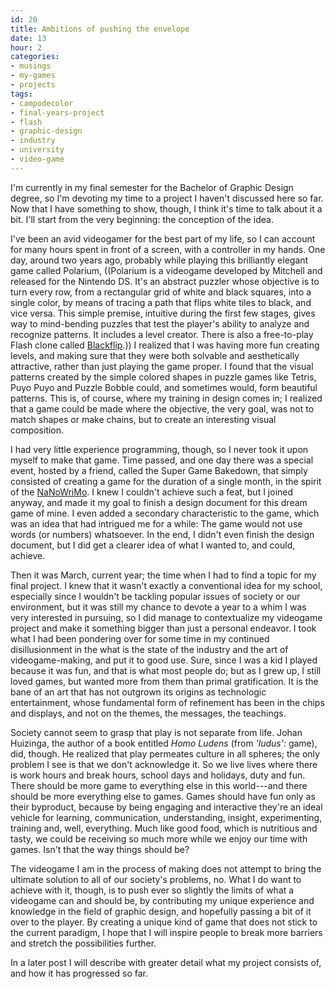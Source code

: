 ```yaml
---
id: 20
title: Ambitions of pushing the envelope
date: 13
hour: 2
categories:
- musings
- my-games
- projects
tags:
- campodecolor
- final-years-project
- flash
- graphic-design
- industry
- university
- video-game
---
```


I'm currently in my final semester for the Bachelor of Graphic Design degree, so I'm devoting my time to a project I haven't discussed here so far. Now that I have something to show, though, I think it's time to talk about it a bit. I'll start from the very beginning: the conception of the idea.

I've been an avid videogamer for the best part of my life, so I can account for many hours spent in front of a screen, with a controller in my hands. One day, around two years ago, probably while playing this brilliantly elegant game called Polarium, ((Polarium is a videogame developed by Mitchell and released for the Nintendo DS. It's an abstract puzzler whose objective is to turn every row, from a rectangular grid of white and black squares, into a single color, by means of tracing a path that flips white tiles to black, and vice versa. This simple premise, intuitive during the first few stages, gives way to mind-bending puzzles that test the player's ability to analyze and recognize patterns. It includes a level creator. There is also a free-to-play Flash clone called [Blackflip](http://www.blackflip.org/).)) I realized that I was having more fun creating levels, and making sure that they were both solvable and aesthetically attractive, rather than just playing the game proper. I found that the visual patterns created by the simple colored shapes in puzzle games like Tetris, Puyo Puyo and Puzzle Bobble could, and sometimes would, form beautiful patterns. This is, of course, where my training in design comes in; I realized that a game could be made where the objective, the very goal, was not to match shapes or make chains, but to create an interesting visual composition.

I had very little experience programming, though, so I never took it upon myself to make that game. Time passed, and one day there was a special event, hosted by a friend, called the Super Game Bakedown, that simply consisted of creating a game for the duration of a single month, in the spirit of the [NaNoWriMo](http://www.nanowrimo.org/eng/whatisnano). I knew I couldn't achieve such a feat, but I joined anyway, and made it my goal to finish a design document for this dream game of mine. I even added a secondary characteristic to the game, which was an idea that had intrigued me for a while: The game would not use words (or numbers) whatsoever. In the end, I didn't even finish the design document, but I did get a clearer idea of what I wanted to, and could, achieve.<!-- more -->

Then it was March, current year; the time when I had to find a topic for my final project. I knew that it wasn't exactly a conventional idea for my school, especially since I wouldn't be tackling popular issues of society or our environment, but it was still my chance to devote a year to a whim I was very interested in pursuing, so I did manage to contextualize my videogame project and make it something bigger than just a personal endeavor. I took what I had been pondering over for some time in my continued disillusionment in the what is the state of the industry and the art of videogame-making, and put it to good use. Sure, since I was a kid I played because it was fun, and that is what most people do; but as I grew up, I still loved games, but wanted more from them than primal gratification. It is the bane of an art that has not outgrown its origins as technologic entertainment, whose fundamental form of refinement has been in the chips and displays, and not on the themes, the messages, the teachings.

Society cannot seem to grasp that play is not separate from life. Johan Huizinga, the author of a book entitled _Homo Ludens_ (from _'ludus':_ game), did, though. He realized that play permeates culture in all spheres; the only problem I see is that we don't acknowledge it. So we live lives where there is work hours and break hours, school days and holidays, duty and fun. There should be more game to everything else in this world---and there should be more everything else to games. Games should have fun only as their byproduct, because by being engaging and interactive they're an ideal vehicle for learning, communication, understanding, insight, experimenting, training and, well, everything. Much like good food, which is nutritious and tasty, we could be receiving so much more while we enjoy our time with games. Isn't that the way things should be?

The videogame I am in the process of making does not attempt to bring the ultimate solution to all of our society's problems, no. What I do want to achieve with it, though, is to push ever so slightly the limits of what a videogame can and should be, by contributing my unique experience and knowledge in the field of graphic design, and hopefully passing a bit of it over to the player. By creating a unique kind of game that does not stick to the current paradigm, I hope that I will inspire people to break more barriers and stretch the possibilities further.

In a later post I will describe with greater detail what my project consists of, and how it has progressed so far.
